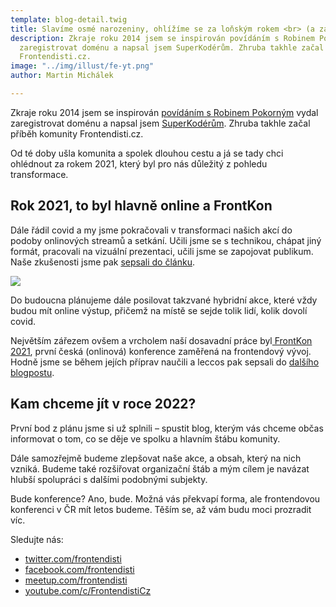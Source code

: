 ```yaml
---
template: blog-detail.twig
title: Slavíme osmé narozeniny, ohlížíme se za loňským rokem <br> (a začínáme s blogem)
description: Zkraje roku 2014 jsem se inspirován povídáním s Robinem Pokorným vydal
  zaregistrovat doménu a napsal jsem SuperKodérům. Zhruba takhle začal příběh komunity
  Frontendisti.cz.
image: "../img/illust/fe-yt.png"
author: Martin Michálek

---
```

Zkraje roku 2014 jsem se inspirován [povídáním s Robinem Pokorným](https://bruskodu.cz/epizoda/1/) vydal zaregistrovat doménu a napsal jsem [SuperKodérům](https://superkoders.com/). Zhruba takhle začal příběh komunity Frontendisti.cz.

Od té doby ušla komunita a spolek dlouhou cestu a já se tady chci ohlédnout za rokem 2021, který byl pro nás důležitý z pohledu transformace.

## **Rok 2021, to byl hlavně online a FrontKon**

Dále řádil covid a my jsme pokračovali v transformaci našich akcí do podoby onlinových streamů a setkání. Učili jsme se s technikou, chápat jiný formát, pracovali na vizuální prezentaci, učili jsme se zapojovat publikum. Naše zkušenosti jsme pak [sepsali do článku](https://frontendisti.cz/blog/jak-ve-frontendisti.cz-delame-online-meetupy-na-youtube-hardware-software-a-zkusenosti.html).

![](../img/illust/fe-yt.png)

Do budoucna plánujeme dále posilovat takzvané hybridní akce, které vždy budou mít online výstup, přičemž na místě se sejde tolik lidí, kolik dovolí covid.

Největším zářezem ovšem a vrcholem naší dosavadní práce byl[ FrontKon 2021](https://frontendisti.cz/konference), první česká (onlinová) konference zaměřená na frontendový vývoj. Hodně jsme se během jejích příprav naučili a leccos pak sepsali do [dalšího blogpostu](https://frontendisti.cz/blog/ohlednuti-za-frontkon-prvnim-rocnikem-konference-frontendisti.cz.html).

## **Kam chceme jít v roce 2022?**

První bod z plánu jsme si už splnili – spustit blog, kterým vás chceme občas informovat o tom, co se děje ve spolku a hlavním štábu komunity.

Dále samozřejmě budeme zlepšovat naše akce, a obsah, který na nich vzniká. Budeme také rozšiřovat organizační štáb a mým cílem je navázat hlubší spolupráci s dalšími podobnými subjekty.

Bude konference? Ano, bude. Možná vás překvapí forma, ale frontendovou konferenci v ČR mít letos budeme. Těším se, až vám budu moci prozradit víc.

Sledujte nás:

* [twitter.com/frontendisti](https://twitter.com/frontendisti)
* [facebook.com/frontendisti](https://www.facebook.com/frontendisti)
* [meetup.com/frontendisti](https://www.meetup.com/frontendisti/)
* [youtube.com/c/FrontendistiCz](https://www.youtube.com/c/FrontendistiCz)